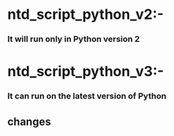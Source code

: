 # ntd_script_python_v2:-

### It will run only in Python version 2

# ntd_script_python_v3:-

### It can run on the latest version of Python

## changes
